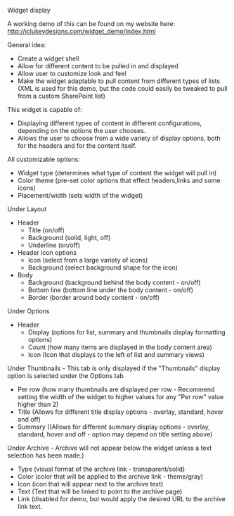 Widget display

A working demo of this can be found on my website here: http://jclukeydesigns.com/widget_demo/Index.html

General idea:
- Create a widget shell
- Allow for different content to be pulled in and displayed
- Allow user to customize look and feel
- Make the widget adaptable to pull content from different types of lists (XML is used for this demo, but the code could easily be tweaked to pull from a custom SharePoint list)

This widget is capable of:
- Displaying different types of content in different configurations, depending on the options the user chooses.
- Allows the user to choose from a wide variety of display options, both for the headers and for the content itself.

All customizable options:
- Widget type (determines what type of content the widget will pull in)
- Color theme (pre-set color options that effect headers,links and some icons)
- Placement/width (sets width of the widget)

Under Layout
- Header
  - Title (on/off)
  - Background (solid, light, off)
  - Underline (on/off)
- Header icon options
  - Icon (select from a large variety of icons)
  - Background (select background shape for the icon)
- Body
  - Background (background behind the body content - on/off)
  - Bottom line (bottom line under the body content - on/off)
  - Border (border around body content - on/off)

Under Options
- Header
  - Display (options for list, summary and thumbnails display formatting options)
  - Count (how many items are displayed in the body content area)
  - Icon (Icon that displays to the left of list and summary views)

Under Thumbnails - This tab is only displayed if the "Thumbnails" display option is selected under the Options tab
- Per row (how many thumbnails are displayed per row - Recommend setting the width of the widget to higher values for any "Per row" value higher than 2)
- Title (Allows for different title display options - overlay, standard, hover and off)
- Summary ((Allows for different summary display options - overlay, standard, hover and off - option may depend on title setting above)

Under Archive - Archive will not appear below the widget unless a text selection has been made.)
- Type (visual format of the archive link - transparent/solid)
- Color (color that will be applied to the archive link - theme/gray)
- Icon (icon that will appear next to the archive text)
- Text (Text that will be linked to point to the archive page)
- Link (disabled for demo, but would apply the desired URL to the archive link text.
